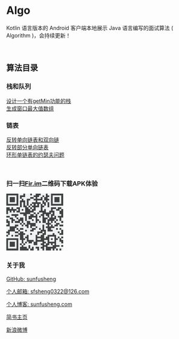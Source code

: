 # Algo

Kotlin 语言版本的 Android 客户端本地展示 Java 语言编写的面试算法 ( Algorithm )，会持续更新！

<br/>

## 算法目录

### 栈和队列

[设计一个有getMin功能的栈](/app/src/main/java/com/sunfusheng/algo/Algo/StackQueue/MinStack.java)<br/>
[生成窗口最大值数组](/app/src/main/java/com/sunfusheng/algo/Algo/StackQueue/MaxWindow.java)<br/>

### 链表

[反转单向链表和双向链](/app/src/main/java/com/sunfusheng/algo/Algo/LinkedList/ReverseLinkedList.java)<br/>
[反转部分单向链表](/app/src/main/java/com/sunfusheng/algo/Algo/LinkedList/ReversePartLinkedList.java)<br/>
[环形单链表的约瑟夫问题](/app/src/main/java/com/sunfusheng/algo/Algo/LinkedList/Josephus.java)<br/>

<br/>

### 扫一扫[Fir.im](http://d.alphaqr.com/Algo)二维码下载APK体验

<img src="/resources/fir.im.png" style="width: 30%;" alt="s">

<br/>

### 关于我

[GitHub: sunfusheng](https://github.com/sunfusheng)

[个人邮箱: sfsheng0322@126.com](https://mail.126.com/)

[个人博客: sunfusheng.com](http://sunfusheng.com/)

[简书主页](http://www.jianshu.com/users/88509e7e2ed1/latest_articles)

[新浪微博](http://weibo.com/u/3852192525)